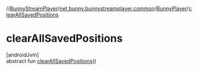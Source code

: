 //[BunnyStreamPlayer](../../../index.md)/[net.bunny.bunnystreamplayer.common](../index.md)/[BunnyPlayer](index.md)/[clearAllSavedPositions](clear-all-saved-positions.md)

# clearAllSavedPositions

[androidJvm]\
abstract fun [clearAllSavedPositions](clear-all-saved-positions.md)()